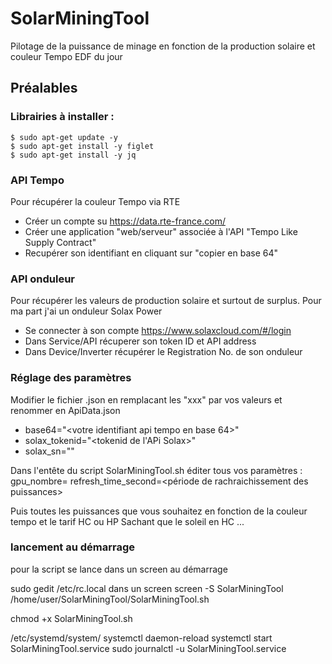 # SolarMiningTool
Pilotage de la puissance de minage en fonction de la production solaire et couleur Tempo EDF du jour

## Préalables

### Librairies  à installer :
	$ sudo apt-get update -y 
	$ sudo apt-get install -y figlet 
	$ sudo apt-get install -y jq 

### API Tempo
Pour récupérer la couleur Tempo via RTE
- Créer un compte su <https://data.rte-france.com/>
- Créer une application "web/serveur" associée à l'API "Tempo Like Supply Contract"
- Recupérer son identifiant en cliquant sur "copier en base 64"

### API onduleur
Pour récupérer les valeurs de production solaire et surtout de surplus. Pour ma part j'ai un onduleur Solax Power
- Se connecter à son compte <https://www.solaxcloud.com/#/login>
- Dans Service/API récuperer son token ID et API address
- Dans Device/Inverter récupérer le Registration No. de son onduleur 

### Réglage des paramètres

Modifier le fichier .json en remplacant les "xxx" par vos valeurs et renommer en ApiData.json
- base64="<votre identifiant api tempo en base 64>"
- solax_tokenid="<tokenid de l'APi Solax>"
- solax_sn="<Registration No. de son onduleur Solax>"

Dans l'entête du script SolarMiningTool.sh éditer tous vos paramètres :
gpu_nombre=<nombre de gpu sur le rig>
refresh_time_second=<période de rachraichissement des puissances>

Puis toutes les puissances que vous souhaitez en fonction de la couleur tempo et le tarif HC ou HP
Sachant que le soleil en HC ...


### lancement au démarrage
pour la script se lance dans un screen au démarrage

sudo gedit /etc/rc.local
dans un screen
 screen -S SolarMiningTool /home/user/SolarMiningTool/SolarMiningTool.sh
 
 
 chmod +x SolarMiningTool.sh
 
 
 
  /etc/systemd/system/
  systemctl daemon-reload
  systemctl start SolarMiningTool.service
  sudo journalctl -u SolarMiningTool.service

  
  
 